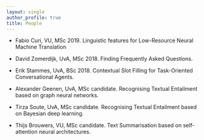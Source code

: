 ```yaml
---
layout: single
author_profile: true
title: People
---
```


* Fabio Curi, VU, MSc 2019. Linguistic features for Low-Resource Neural Machine Translation

* David Zomerdijk, UvA, MSc 2018. Finding Frequently Asked Questions.

* Erik Stammes, UvA, BSc 2018. Contextual Slot Filling for Task-Oriented Conversational Agents.

* Alexander Geenen, UvA, MSc candidate. Recognising Textual Entailment based on graph neural networks.

* Tirza Soute, UvA, MSc candidate. Recognising Textual Entailment based on Bayesian deep learning.

* Thijs Brouwers, VU, MSc candidate. Text Summarisation based on self-attention neural architectures.


